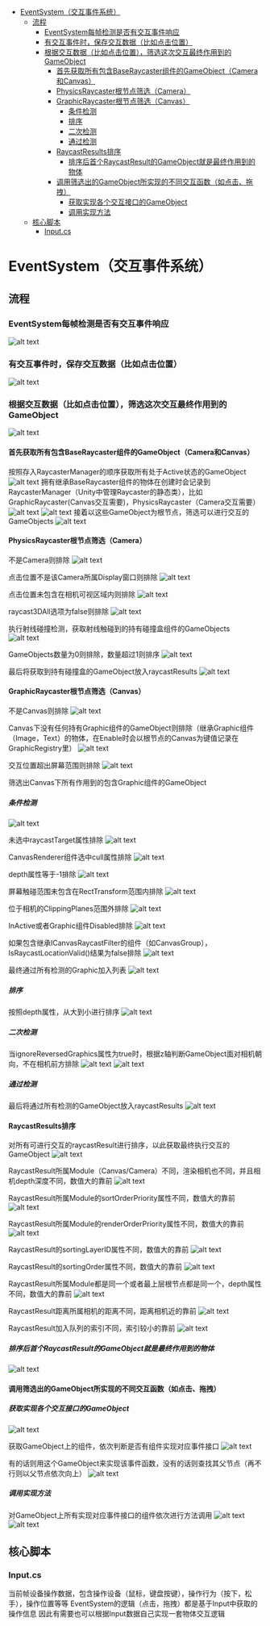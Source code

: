- [EventSystem（交互事件系统）](#eventsystem交互事件系统)
  - [流程](#流程)
    - [EventSystem每帧检测是否有交互事件响应](#eventsystem每帧检测是否有交互事件响应)
    - [有交互事件时，保存交互数据（比如点击位置）](#有交互事件时保存交互数据比如点击位置)
    - [根据交互数据（比如点击位置），筛选这次交互最终作用到的GameObject](#根据交互数据比如点击位置筛选这次交互最终作用到的gameobject)
      - [首先获取所有包含BaseRaycaster组件的GameObject（Camera和Canvas）](#首先获取所有包含baseraycaster组件的gameobjectcamera和canvas)
      - [PhysicsRaycaster根节点筛选（Camera）](#physicsraycaster根节点筛选camera)
      - [GraphicRaycaster根节点筛选（Canvas）](#graphicraycaster根节点筛选canvas)
        - [条件检测](#条件检测)
        - [排序](#排序)
        - [二次检测](#二次检测)
        - [通过检测](#通过检测)
      - [RaycastResults排序](#raycastresults排序)
        - [排序后首个RaycastResult的GameObject就是最终作用到的物体](#排序后首个raycastresult的gameobject就是最终作用到的物体)
      - [调用筛选出的GameObject所实现的不同交互函数（如点击、拖拽）](#调用筛选出的gameobject所实现的不同交互函数如点击拖拽)
        - [获取实现各个交互接口的GameObject](#获取实现各个交互接口的gameobject)
        - [调用实现方法](#调用实现方法)
  - [核心脚本](#核心脚本)
    - [Input.cs](#inputcs)


# EventSystem（交互事件系统）

## 流程

### EventSystem每帧检测是否有交互事件响应
![alt text](assets/unity_ugui/image-54.png)

### 有交互事件时，保存交互数据（比如点击位置）
![alt text](assets/unity_ugui/image-55.png)

### 根据交互数据（比如点击位置），筛选这次交互最终作用到的GameObject
![alt text](assets/unity_ugui/image-57.png)

#### 首先获取所有包含BaseRaycaster组件的GameObject（Camera和Canvas）
按照存入RaycasterManager的顺序获取所有处于Active状态的GameObject
![alt text](assets/unity_ugui/image-58.png)
拥有继承BaseRaycaster组件的物体在创建时会记录到RaycasterManager（Unity中管理Raycaster的静态类），比如GraphicRaycaster(Canvas交互需要)，PhysicsRaycaster（Camera交互需要）
![alt text](assets/unity_ugui/image-59.png)
![alt text](assets/unity_ugui/image-60.png)
接着以这些GameObject为根节点，筛选可以进行交互的GameObjects
![alt text](assets/unity_ugui/image-61.png)

#### PhysicsRaycaster根节点筛选（Camera）

不是Camera则排除
![alt text](assets/unity_event_system/image-3.png)

点击位置不是该Camera所属Display窗口则排除
![alt text](assets/unity_event_system/image-4.png)

点击位置未包含在相机可视区域内则排除
![alt text](assets/unity_event_system/image-5.png)

raycast3DAll选项为false则排除
![alt text](assets/unity_event_system/image-6.png)

执行射线碰撞检测，获取射线触碰到的持有碰撞盒组件的GameObjects
![alt text](assets/unity_event_system/image-9.png)

GameObjects数量为0则排除，数量超过1则排序
![alt text](assets/unity_event_system/image-7.png)

最后将获取到持有碰撞盒的GameObject放入raycastResults
![alt text](assets/unity_event_system/image-11.png)

#### GraphicRaycaster根节点筛选（Canvas）

不是Canvas则排除
![alt text](assets/unity_ugui/image-62.png)

Canvas下没有任何持有Graphic组件的GameObject则排除（继承Graphic组件（Image，Text）的物体，在Enable时会以根节点的Canvas为键值记录在GraphicRegistry里）
![alt text](assets/unity_ugui/image-63.png)

交互位置超出屏幕范围则排除
![alt text](assets/unity_ugui/image-64.png)

筛选出Canvas下所有作用到的包含Graphic组件的GameObject

##### 条件检测
![alt text](assets/unity_ugui/image-66.png)

未选中raycastTarget属性排除
![alt text](assets/unity_ugui/image-67.png)

CanvasRenderer组件选中cull属性排除
![alt text](assets/unity_ugui/image-68.png)

depth属性等于-1排除
![alt text](assets/unity_ugui/image-69.png)

屏幕触碰范围未包含在RectTransform范围内排除
![alt text](assets/unity_ugui/image-70.png)

位于相机的ClippingPlanes范围外排除
![alt text](assets/unity_ugui/image-71.png)

InActive或者Graphic组件Disabled排除
![alt text](assets/unity_ugui/image-72.png)

如果包含继承ICanvasRaycastFilter的组件（如CanvasGroup），IsRaycastLocationValid()结果为false排除
![alt text](assets/unity_ugui/image-73.png)

最终通过所有检测的Graphic加入列表
![alt text](assets/unity_ugui/image-74.png)

##### 排序
按照depth属性，从大到小进行排序
![alt text](assets/unity_ugui/image-75.png)

##### 二次检测
当ignoreReversedGraphics属性为true时，根据z轴判断GameObject面对相机朝向，不在相机前方排除
![alt text](assets/unity_ugui/image-76.png)
![alt text](assets/unity_ugui/image-77.png)

##### 通过检测
最后将通过所有检测的GameObject放入raycastResults
![alt text](assets/unity_event_system/image.png)

#### RaycastResults排序
对所有可进行交互的raycastResult进行排序，以此获取最终执行交互的GameObject
![alt text](assets/unity_event_system/image-1.png)

RaycastResult所属Module（Canvas/Camera）不同，渲染相机也不同，并且相机depth深度不同，数值大的靠前
![alt text](assets/unity_ugui/image-78.png)

RaycastResult所属Module的sortOrderPriority属性不同，数值大的靠前
![alt text](assets/unity_ugui/image-79.png)

RaycastResult所属Module的renderOrderPriority属性不同，数值大的靠前
![alt text](assets/unity_ugui/image-80.png)

RaycastResult的sortingLayerID属性不同，数值大的靠前
![alt text](assets/unity_ugui/image-81.png)

RaycastResult的sortingOrder属性不同，数值大的靠前
![alt text](assets/unity_ugui/image-82.png)

RaycastResult所属Module都是同一个或者最上层根节点都是同一个，depth属性不同，数值大的靠前
![alt text](assets/unity_ugui/image-83.png)

RaycastResult距离所属相机的距离不同，距离相机近的靠前
![alt text](assets/unity_ugui/image-84.png)

RaycastResult加入队列的索引不同，索引较小的靠前
![alt text](assets/unity_ugui/image-85.png)

##### 排序后首个RaycastResult的GameObject就是最终作用到的物体
![alt text](assets/unity_ugui/image-86.png)

#### 调用筛选出的GameObject所实现的不同交互函数（如点击、拖拽）

##### 获取实现各个交互接口的GameObject
![alt text](assets/unity_ugui/image-87.png)

获取GameObject上的组件，依次判断是否有组件实现对应事件接口
![alt text](assets/unity_ugui/image-89.png)

有的话则用这个GameObject来实现该事件函数，没有的话则查找其父节点（再不行则以父节点依次向上）
![alt text](assets/unity_ugui/image-88.png)

##### 调用实现方法
对GameObject上所有实现对应事件接口的组件依次进行方法调用
![alt text](assets/unity_ugui/image-90.png)
![alt text](assets/unity_ugui/image-91.png)

## 核心脚本

### Input.cs
当前帧设备操作数据，包含操作设备（鼠标，键盘按键），操作行为（按下，松手），操作位置等等
EventSystem的逻辑（点击，拖拽）都是基于Input中获取的操作信息
因此有需要也可以根据Input数据自己实现一套物体交互逻辑